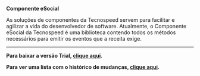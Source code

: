 ﻿**Componente eSocial**

As soluções de componentes da Tecnospeed servem para facilitar e agilizar a vida do desenvolvedor de software. Atualmente, o Componente eSocial da Tecnospeed é uma biblioteca contendo todos os métodos necessários para emitir os eventos que a receita exige.

***

**Para baixar a versão Trial, [clique aqui](https://s3-sa-east-1.amazonaws.com/tecnospeed-trial/setup_esocial_tecnoaccount_5.1.39.5234.exe "Baixar o Componente eSocial Trial")**.

**Para ver uma lista com o histórico de mudanças, [clique aqui](https://github.com/tecnospeed/Componente_eSocial/blob/master/CHANGELOG.md "Changelog").**
